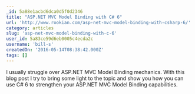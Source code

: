 ```yaml
---
_id: 5a88e1acbd6dca0d5f0d2346
title: "ASP.NET MVC Model Binding with C# 6"
url: 'http://www.rookian.com/asp-net-mvc-model-binding-with-csharp-6/'
category: articles
slug: 'asp-net-mvc-model-binding-with-c-6'
user_id: 5a83ce59d6eb0005c4ecda2c
username: 'bill-s'
createdOn: '2016-05-14T08:38:42.000Z'
tags: []
---
```


I usually struggle over ASP.NET MVC Model Binding mechanics. With this blog post I try to bring some light to the topic and show you how you can use C# 6 to strengthen your ASP.NET MVC Model Binding capabilities.
